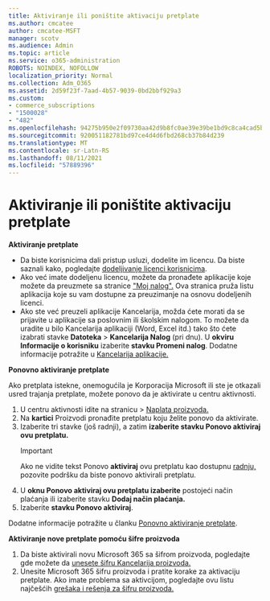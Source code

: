 ```yaml
---
title: Aktiviranje ili poništite aktivaciju pretplate
ms.author: cmcatee
author: cmcatee-MSFT
manager: scotv
ms.audience: Admin
ms.topic: article
ms.service: o365-administration
ROBOTS: NOINDEX, NOFOLLOW
localization_priority: Normal
ms.collection: Adm_O365
ms.assetid: 2d59f23f-7aad-4b57-9039-0bd2bbf929a3
ms.custom:
- commerce_subscriptions
- "1500028"
- "482"
ms.openlocfilehash: 94275b950e2f09730aa42d9b8fc0ae39e39be1bd9c8ca4cad5b20926b263fca2
ms.sourcegitcommit: 920051182781bd97ce4d4d6fbd268cb37b84d239
ms.translationtype: MT
ms.contentlocale: sr-Latn-RS
ms.lasthandoff: 08/11/2021
ms.locfileid: "57889396"
---
```

# <a name="activate-or-reactivate-a-subscription"></a>Aktiviranje ili poništite aktivaciju pretplate

**Aktiviranje pretplate**

- Da biste korisnicima dali pristup usluzi, dodelite im licencu. Da biste saznali kako, pogledajte [dodeljivanje licenci korisnicima](https://docs.microsoft.com/microsoft-365/admin/manage/assign-licenses-to-users).
- Ako već imate dodeljenu licencu, možete da pronađete aplikacije koje možete da preuzmete sa stranice ["Moj nalog".](https://portal.office.com/account/#installs) Ova stranica pruža listu aplikacija koje su vam dostupne za preuzimanje na osnovu dodeljenih licenci.
- Ako ste već preuzeli aplikacije Kancelarija, možda ćete morati da se prijavite u aplikacije sa poslovnim ili školskim nalogom. To možete da uradite u bilo Kancelarija aplikaciji (Word, Excel itd.) tako što ćete izabrati stavke **Datoteka**  >  **Kancelarija Nalog** (pri dnu). U **okviru Informacije o korisniku** izaberite **stavku Promeni nalog**. Dodatne informacije potražite u [Kancelarija aplikacije.](https://docs.microsoft.com/microsoft-365/admin/setup/install-applications)

**Ponovno aktiviranje pretplate**

Ako pretplata istekne, onemogućila je Korporacija Microsoft ili ste je otkazali usred trajanja pretplate, možete ponovo da je aktivirate u centru aktivnosti.
  
1. U centru aktivnosti idite na stranicu  >  [Naplata proizvoda.](https://go.microsoft.com/fwlink/p/?linkid=842054)
2. Na **kartici** Proizvodi pronađite pretplatu koju želite ponovo da aktivirate.
3. Izaberite tri stavke (još radnji), a zatim **izaberite stavku Ponovo aktiviraj ovu pretplatu.**
    > [!IMPORTANT]
    > Ako ne vidite tekst Ponovo **aktiviraj** ovu pretplatu kao dostupnu [radnju,](https://go.microsoft.com/fwlink/p/?linkid=518322) pozovite podršku da biste ponovo aktivirali pretplatu.
4. U **oknu Ponovo aktiviraj ovu pretplatu izaberite** postojeći način plaćanja ili izaberite stavku **Dodaj način plaćanja.**
5. Izaberite **stavku Ponovo aktiviraj**.

Dodatne informacije potražite u članku [Ponovno aktiviranje pretplate](https://docs.microsoft.com/microsoft-365/commerce/subscriptions/reactivate-your-subscription).

**Aktiviranje nove pretplate pomoću šifre proizvoda**

1. Da biste aktivirali novu Microsoft 365 sa šifrom proizvoda, pogledajte gde možete da [unesete šifru Kancelarija proizvoda.](https://support.office.com/article/where-to-enter-your-office-product-key-0a82e5ae-739e-4b92-a6f4-2ec780c185db)
2. Unesite Microsoft 365 šifru proizvoda i pratite korake za aktivaciju pretplate. Ako imate problema sa aktivcijom, pogledajte ovu listu najčešćih [grešaka i rešenja za šifru proizvoda.](https://docs.microsoft.com/microsoft-365/commerce/product-key-errors-and-solutions)